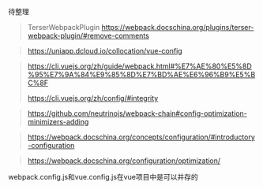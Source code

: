 

待整理 

> TerserWebpackPlugin https://webpack.docschina.org/plugins/terser-webpack-plugin/#remove-comments

> https://uniapp.dcloud.io/collocation/vue-config

> https://cli.vuejs.org/zh/guide/webpack.html#%E7%AE%80%E5%8D%95%E7%9A%84%E9%85%8D%E7%BD%AE%E6%96%B9%E5%BC%8F
>
> https://cli.vuejs.org/zh/config/#integrity

> https://github.com/neutrinojs/webpack-chain#config-optimization-minimizers-adding

> https://webpack.docschina.org/concepts/configuration/#introductory-configuration

> https://webpack.docschina.org/configuration/optimization/

webpack.config.js和vue.config.js在vue项目中是可以并存的